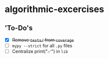 # algorithmic-excercises

## 'To-Do's

- [x] ~~Remove `tests/` from `coverage`~~
- [ ] `mypy --strict` for all `.py` files
- [ ] Centralize print("✅") in `lib`
